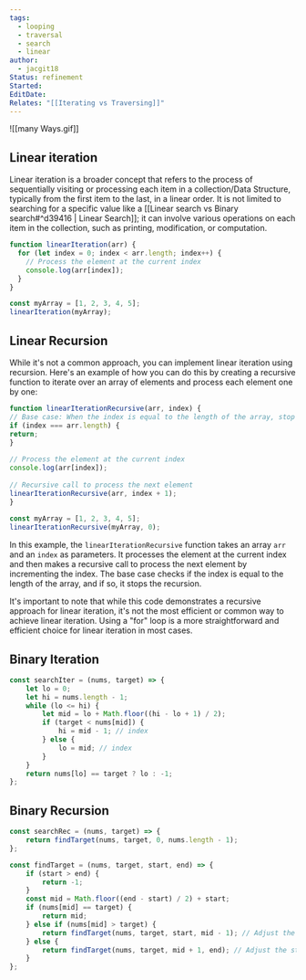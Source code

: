 ```yaml
---
tags:
  - looping
  - traversal
  - search
  - linear
author:
  - jacgit18
Status: refinement
Started: 
EditDate: 
Relates: "[[Iterating vs Traversing]]"
---
```

![[many Ways.gif]]


## Linear iteration

Linear iteration is a broader concept that refers to the process of sequentially visiting or processing each item in a collection/Data Structure, typically from the first item to the last, in a linear order.  It is not limited to searching for a specific value like a [[Linear search vs Binary search#^d39416 | Linear Search]]; it can involve various operations on each item in the collection, such as printing, modification, or computation.  

```javascript
function linearIteration(arr) {
  for (let index = 0; index < arr.length; index++) {
    // Process the element at the current index
    console.log(arr[index]);
  }
}

const myArray = [1, 2, 3, 4, 5];
linearIteration(myArray);
```

## Linear Recursion

While it's not a common approach, you can implement linear iteration using recursion. Here's an example of how you can do this by creating a recursive function to iterate over an array of elements and process each element one by one:  
  
```javascript  
function linearIterationRecursive(arr, index) {  
// Base case: When the index is equal to the length of the array, stop the recursion.  
if (index === arr.length) {  
return;  
}  
  
// Process the element at the current index  
console.log(arr[index]);  
  
// Recursive call to process the next element  
linearIterationRecursive(arr, index + 1);  
}  
  
const myArray = [1, 2, 3, 4, 5];  
linearIterationRecursive(myArray, 0);  
```  
  
In this example, the `linearIterationRecursive` function takes an array `arr` and an `index` as parameters. It processes the element at the current index and then makes a recursive call to process the next element by incrementing the index. The base case checks if the index is equal to the length of the array, and if so, it stops the recursion.  
  
It's important to note that while this code demonstrates a recursive approach for linear iteration, it's not the most efficient or common way to achieve linear iteration. Using a "for" loop is a more straightforward and efficient choice for linear iteration in most cases.

## Binary Iteration

```javascript
const searchIter = (nums, target) => {
    let lo = 0;
    let hi = nums.length - 1;
    while (lo <= hi) {
        let mid = lo + Math.floor((hi - lo + 1) / 2);
        if (target < nums[mid]) {
            hi = mid - 1; // index
        } else {
            lo = mid; // index
        }
    }
    return nums[lo] == target ? lo : -1;
};

```


## Binary Recursion

```javascript
const searchRec = (nums, target) => {
    return findTarget(nums, target, 0, nums.length - 1);
};

const findTarget = (nums, target, start, end) => {
    if (start > end) {
        return -1;
    }
    const mid = Math.floor((end - start) / 2) + start;
    if (nums[mid] == target) {
        return mid;
    } else if (nums[mid] > target) {
        return findTarget(nums, target, start, mid - 1); // Adjust the end index to mid - 1
    } else {
        return findTarget(nums, target, mid + 1, end); // Adjust the start index to mid + 1
    }
};

```







